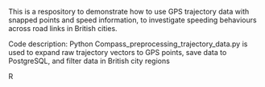 This is a respository to demonstrate how to use GPS trajectory data with snapped points and speed information, to investigate speeding behaviours across road links in British cities.

Code description:
Python
Compass_preprocessing_trajectory_data.py is used to expand raw trajectory vectors to GPS points, save data to PostgreSQL, and filter data in British city regions


R
